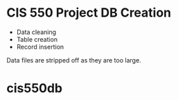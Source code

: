 # CIS 550 Project DB Creation

* Data cleaning
* Table creation
* Record insertion

Data files are stripped off as they are too large.
# cis550db
